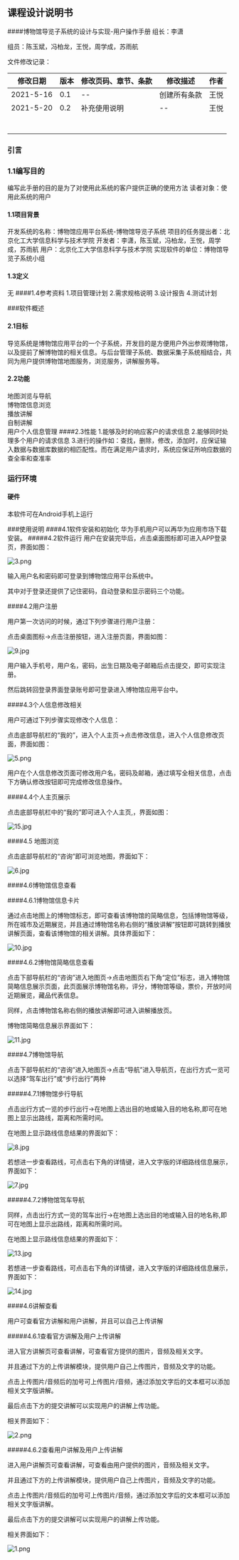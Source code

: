 ## 课程设计说明书

####博物馆导览子系统的设计与实现-用户操作手册
组长：李潇

组员：陈玉斌，冯柏龙，王悦，周学成，苏雨航

文件修改记录：

| 修改日期 | 版本 | 修改页码、章节、条款 | 修改描述 | 作者 |
| -------- | ---- | -------------------- | -------- | ---- |
|2021-5-16  |  0.1 |    --                |创建所有条款|王悦  |
|2021-5-20    | 0.2     |    补充使用说明             |    --      |  王悦    |
|          |      |                      |          |      |
|          |      |                      |          |      |
|          |      |                      |          |      |
|          |      |                      |          |      |
|          |      |                      |          |      |
|          |      |                      |          |      |
|          |      |                      |          |      |


### 引言

### 1.1编写目的
编写此手册的目的是为了对使用此系统的客户提供正确的使用方法
读者对象：使用此系统的用户

#### 1.1项目背景
开发系统的名称：博物馆应用平台系统-博物馆导览子系统
项目的任务提出者：北京化工大学信息科学与技术学院
开发者：李潇，陈玉斌，冯柏龙，王悦，周学成，苏雨航
用户：北京化工大学信息科学与技术学院
实现软件的单位：博物馆导览子系统小组

#### 1.3定义
无
####1.4参考资料
1.项目管理计划
2.需求规格说明
3.设计报告
4.测试计划

###软件概述

#### 	2.1目标
导览系统是博物馆应用平台的一个子系统，开发目的是方便用户外出参观博物馆，以及提前了解博物馆的相关信息。与后台管理子系统、数据采集子系统相结合，共同为用户提供博物馆地图服务，浏览服务，讲解服务等。

#### 	2.2功能
地图浏览与导航  
博物馆信息浏览  
播放讲解  
自制讲解  
用户个人信息管理
####2.3性能
1.能够及时的响应客户的请求信息
2.能够同时处理多个用户的请求信息
3.进行的操作如：查找，删除，修改，添加时，应保证输入数据与数据库数据的相匹配性。而在满足用户请求时，系统应保证所响应数据的查全率和查准率

### 运行环境

#### 硬件

本软件可在Android手机上运行


###使用说明
####4.1软件安装和初始化
华为手机用户可以再华为应用市场下载安装。
#####4.2软件运行
用户在安装完毕后，点击桌面图标即可进入APP登录页，界面如图：

![3.png](https://i.loli.net/2021/05/20/Kov7gTZAHCypJMS.png)

输入用户名和密码即可登录到博物馆应用平台系统中。

其中对于登录还提供了记住密码，自动登录和显示密码三个功能。


####4.2用户注册

用户第一次访问的时候，通过下列步骤进行用户注册：

点击桌面图标->点击注册按钮，进入注册页面，界面如图：

![9.jpg](https://i.loli.net/2021/05/20/etiVzq4KRh7GZ5j.jpg)

用户输入手机号，用户名，密码，出生日期及电子邮箱后点击提交，即可实现注册。

然后跳转回登录界面登录账号即可登录进入博物馆应用平台中。

####4.3个人信息修改相关

用户可通过下列步骤实现修改个人信息：

点击底部导航栏的“我的”，进入个人主页->点击修改信息，进入个人信息修改页面，界面如图：

![5.png](https://i.loli.net/2021/05/20/xKrFA4TU2sMdWm6.png)

用户在个人信息修改页面可修改用户名，密码及邮箱，通过填写全相关信息，点击下方确认修改按钮即可完成修改信息操作。

####4.4个人主页展示

点击底部导航栏中的“我的”即可进入个人主页,，界面如图：

![15.jpg](https://i.loli.net/2021/05/20/tIQ9nEfk4MT85Jx.jpg)

####4.5 地图浏览

点击底部导航栏的“咨询”即可浏览地图，界面如下：

![6.jpg](https://i.loli.net/2021/05/20/ArswQYi7uk9TnX1.jpg)

####4.6博物馆信息查看

####4.6.1博物馆信息卡片

通过点击地图上的博物馆标志，即可查看该博物馆的简略信息，包括博物馆等级，所在城市及近期展览，并且通过博物馆名称右侧的“播放讲解”按钮即可跳转到播放讲解页面，查看该博物馆的相关讲解。具体界面如下：

![10.jpg](https://i.loli.net/2021/05/20/xUN2D4kKPlehQjG.jpg)

####4.6.2博物馆简略信息查看

点击下部导航栏的“咨询”进入地图页->点击地图页右下角“定位”标志，进入博物馆简略信息展示页面，此页面展示博物馆名称，评分，博物馆等级，票价，开放时间近期展览，藏品代表信息。

同样，点击博物馆名称右侧的播放讲解即可进入讲解播放页。

博物馆简略信息展示界面如下：

![11.jpg](https://i.loli.net/2021/05/20/ldus71WcgerVXoy.jpg)

####4.7博物馆导航

点击下部导航栏的“咨询”进入地图页->点击“导航”进入导航页，在出行方式一览可以选择“驾车出行”或“步行出行”两种

#####4.7.1博物馆步行导航

点击出行方式一览的步行出行->在地图上选出目的地或输入目的地名称,即可在地图上显示出路线，距离和所需时间。

在地图上显示路线信息结果的界面如下：

![8.jpg](https://i.loli.net/2021/05/20/sDWTmc7PnJFhwfg.jpg)

若想进一步查看路线，可点击右下角的详情键，进入文字版的详细路线信息展示，界面如下：

![7.jpg](https://i.loli.net/2021/05/20/N6UYdrEZblqQIAD.jpg)


#####4.7.2博物馆驾车导航

同样，点击出行方式一览的驾车出行->在地图上选出目的地或输入目的地名称,即可在地图上显示出路线，距离和所需时间。

在地图上显示路线信息结果的界面如下：

![13.jpg](https://i.loli.net/2021/05/20/KUHIu6q2vRLicZO.jpg)

若想进一步查看路线，可点击右下角的详情键，进入文字版的详细路线信息展示，界面如下：

![14.jpg](https://i.loli.net/2021/05/20/SDYf5dgezAuNT1o.jpg)

####4.6讲解查看

用户可查看官方讲解和用户讲解，并且可以自己上传讲解

#####4.6.1查看官方讲解及用户上传讲解

进入官方讲解页可查看讲解，可查看官方提供的图片，音频及相关文字。

并且通过下方的上传讲解模块，提供用户自己上传图片，音频及文字的功能。

点击上传图片/音频后的加号可上传图片/音频，通过添加文字后的文本框可以添加相关文字版讲解。

最后点击下方的提交讲解可以实现用户的讲解上传功能。

相关界面如下：

![2.png](https://i.loli.net/2021/05/20/Mbq8LUAwKGJdf2N.png)

#####4.6.2查看用户讲解及用户上传讲解

进入用户讲解页可查看讲解，可查看由用户提供的图片，音频及相关文字。

并且通过下方的上传讲解模块，提供用户自己上传图片，音频及文字的功能。

点击上传图片/音频后的加号可上传图片/音频，通过添加文字后的文本框可以添加相关文字版讲解。

最后点击下方的提交讲解可以实现用户的讲解上传功能。

相关界面如下：

![1.png](https://i.loli.net/2021/05/20/TB8H9fYDR6akdzE.png)


